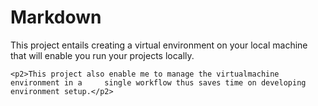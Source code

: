 
<!DOCTYPE html>
 <html>
 <head>
<h1> Markdown</h1>
</head>

  <body>
    <p1>This project entails creating a virtual environment on your local machine     that will enable you run your projects locally.</p1>

    <p2>This project also enable me to manage the virtualmachine environment in a     single workflow thus saves time on developing environment setup.</p2>
   </body>
  </html>
